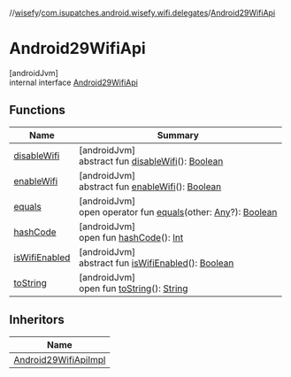 //[wisefy](../../../index.md)/[com.isupatches.android.wisefy.wifi.delegates](../index.md)/[Android29WifiApi](index.md)

# Android29WifiApi

[androidJvm]\
internal interface [Android29WifiApi](index.md)

## Functions

| Name | Summary |
|---|---|
| [disableWifi](disable-wifi.md) | [androidJvm]<br>abstract fun [disableWifi](disable-wifi.md)(): [Boolean](https://kotlinlang.org/api/latest/jvm/stdlib/kotlin/-boolean/index.html) |
| [enableWifi](enable-wifi.md) | [androidJvm]<br>abstract fun [enableWifi](enable-wifi.md)(): [Boolean](https://kotlinlang.org/api/latest/jvm/stdlib/kotlin/-boolean/index.html) |
| [equals](../-legacy-wifi-delegate/index.md#585090901%2FFunctions%2F1622544596) | [androidJvm]<br>open operator fun [equals](../-legacy-wifi-delegate/index.md#585090901%2FFunctions%2F1622544596)(other: [Any](https://kotlinlang.org/api/latest/jvm/stdlib/kotlin/-any/index.html)?): [Boolean](https://kotlinlang.org/api/latest/jvm/stdlib/kotlin/-boolean/index.html) |
| [hashCode](../-legacy-wifi-delegate/index.md#1794629105%2FFunctions%2F1622544596) | [androidJvm]<br>open fun [hashCode](../-legacy-wifi-delegate/index.md#1794629105%2FFunctions%2F1622544596)(): [Int](https://kotlinlang.org/api/latest/jvm/stdlib/kotlin/-int/index.html) |
| [isWifiEnabled](is-wifi-enabled.md) | [androidJvm]<br>abstract fun [isWifiEnabled](is-wifi-enabled.md)(): [Boolean](https://kotlinlang.org/api/latest/jvm/stdlib/kotlin/-boolean/index.html) |
| [toString](../-legacy-wifi-delegate/index.md#1616463040%2FFunctions%2F1622544596) | [androidJvm]<br>open fun [toString](../-legacy-wifi-delegate/index.md#1616463040%2FFunctions%2F1622544596)(): [String](https://kotlinlang.org/api/latest/jvm/stdlib/kotlin/-string/index.html) |

## Inheritors

| Name |
|---|
| [Android29WifiApiImpl](../-android29-wifi-api-impl/index.md) |
